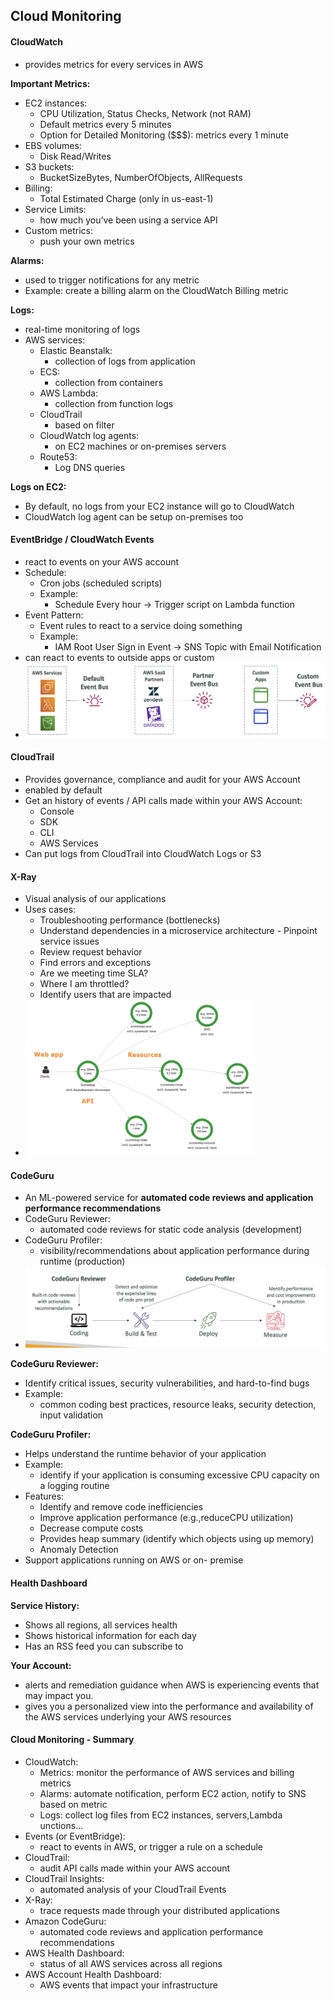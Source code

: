 ## Cloud Monitoring

#### CloudWatch
- provides metrics for every services in AWS

**Important Metrics:**
- EC2 instances: 
  - CPU Utilization, Status Checks, Network (not RAM) 
  - Default metrics every 5 minutes
  - Option for Detailed Monitoring ($$$): metrics every 1 minute
- EBS volumes: 
  - Disk Read/Writes
- S3 buckets: 
  - BucketSizeBytes, NumberOfObjects, AllRequests 
- Billing: 
  - Total Estimated Charge (only in us-east-1)
- Service Limits: 
  - how much you’ve been using a service API
- Custom metrics: 
  - push your own metrics

**Alarms:**
- used to trigger notifications for any metric
- Example: create a billing alarm on the CloudWatch Billing metric

**Logs:**
- real-time monitoring of logs
- AWS services:
  - Elastic Beanstalk: 
    - collection of logs from application
  - ECS: 
    - collection from containers
  - AWS Lambda: 
    - collection from function logs
  - CloudTrail 
    - based on filter
  - CloudWatch log agents: 
    - on EC2 machines or on-premises servers 
  - Route53: 
    - Log DNS queries

**Logs on EC2:**
- By default, no logs from your EC2 instance will go to CloudWatch
- CloudWatch log agent can be setup on-premises too

#### EventBridge / CloudWatch Events
- react to events on your AWS account
- Schedule:
  - Cron jobs (scheduled scripts)
  - Example:
    - Schedule Every hour -> Trigger script on Lambda function
- Event Pattern: 
  - Event rules to react to a service doing something
  - Example:
    - IAM Root User Sign in Event -> SNS Topic with Email Notification
- can react to events to outside apps or custom
- <img src="./images/event-bridge.png" height="120">

#### CloudTrail
- Provides governance, compliance and audit for your AWS Account
- enabled by default
- Get an history of events / API calls made within your AWS Account:
  - Console
  - SDK
  - CLI
  - AWS Services
- Can put logs from CloudTrail into CloudWatch Logs or S3

#### X-Ray
- Visual analysis of our applications
- Uses cases:
  - Troubleshooting performance (bottlenecks)
  - Understand dependencies in a microservice architecture - Pinpoint service issues
  - Review request behavior
  - Find errors and exceptions
  - Are we meeting time SLA?
  - Where I am throttled?
  - Identify users that are impacted
- <img src="./images/xray.png" height="250">

#### CodeGuru
- An ML-powered service for **automated code reviews and application performance recommendations**
- CodeGuru Reviewer: 
  - automated code reviews for static code analysis (development)
- CodeGuru Profiler: 
  - visibility/recommendations about application performance during runtime (production)
- <img src="./images/codeguru.png" height="130">

**CodeGuru Reviewer:**
- Identify critical issues, security vulnerabilities, and hard-to-find bugs
- Example: 
  - common coding best practices, resource leaks, security detection, input validation

**CodeGuru Profiler:**
- Helps understand the runtime behavior of your application
- Example: 
  - identify if your application is consuming excessive CPU capacity on a logging routine
- Features:
  - Identify and remove code inefficiencies
  - Improve application performance (e.g.,reduceCPU utilization)
  - Decrease compute costs
  - Provides heap summary (identify which objects using
  up memory)
  - Anomaly Detection
- Support applications running on AWS or on- premise

#### Health Dashboard
**Service History:**
- Shows all regions, all services health
- Shows historical information for each day
- Has an RSS feed you can subscribe to

**Your Account:**
- alerts and remediation guidance when AWS is experiencing events that may impact you.
- gives you a personalized view into the performance and availability of the AWS services underlying your AWS resources

#### Cloud Monitoring - Summary
- CloudWatch:
  - Metrics: monitor the performance of AWS services and billing metrics
  - Alarms: automate notification, perform EC2 action, notify to SNS based on metric
  - Logs: collect log files from EC2 instances, servers,Lambda unctions...
- Events (or EventBridge): 
  - react to events in AWS, or trigger a rule on a schedule
- CloudTrail: 
  - audit API calls made within your AWS account
- CloudTrail Insights: 
  - automated analysis of your CloudTrail Events
- X-Ray: 
  - trace requests made through your distributed applications
- Amazon CodeGuru: 
  - automated code reviews and application performance recommendations
- AWS Health Dashboard: 
  - status of all AWS services across all regions
- AWS Account Health Dashboard: 
  - AWS events that impact your infrastructure